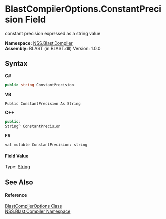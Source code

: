 # BlastCompilerOptions.ConstantPrecision Field
 

constant precision expressed as a string value

**Namespace:**&nbsp;<a href="26a25caa-f50b-92ad-f15c-dbb9db1493ae">NSS.Blast.Compiler</a><br />**Assembly:**&nbsp;BLAST (in BLAST.dll) Version: 1.0.0

## Syntax

**C#**<br />
``` C#
public string ConstantPrecision
```

**VB**<br />
``` VB
Public ConstantPrecision As String
```

**C++**<br />
``` C++
public:
String^ ConstantPrecision
```

**F#**<br />
``` F#
val mutable ConstantPrecision: string
```


#### Field Value
Type: <a href="https://docs.microsoft.com/dotnet/api/system.string" target="_blank" rel="noopener noreferrer">String</a>

## See Also


#### Reference
<a href="acd2f6cc-9dc8-39b3-7ff6-2a1a35ecce47">BlastCompilerOptions Class</a><br /><a href="26a25caa-f50b-92ad-f15c-dbb9db1493ae">NSS.Blast.Compiler Namespace</a><br />